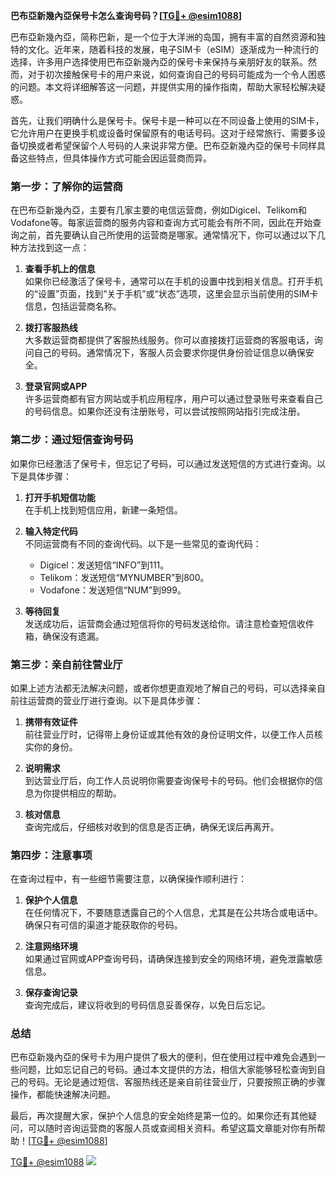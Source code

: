 **巴布亞新幾內亞保号卡怎么查询号码？[[TG💪+ @esim1088](https://t.me/s/esim1088)]**

巴布亞新幾內亞，简称巴新，是一个位于大洋洲的岛国，拥有丰富的自然资源和独特的文化。近年来，随着科技的发展，电子SIM卡（eSIM）逐渐成为一种流行的选择，许多用户选择使用巴布亞新幾內亞的保号卡来保持与亲朋好友的联系。然而，对于初次接触保号卡的用户来说，如何查询自己的号码可能成为一个令人困惑的问题。本文将详细解答这一问题，并提供实用的操作指南，帮助大家轻松解决疑惑。

首先，让我们明确什么是保号卡。保号卡是一种可以在不同设备上使用的SIM卡，它允许用户在更换手机或设备时保留原有的电话号码。这对于经常旅行、需要多设备切换或者希望保留个人号码的人来说非常方便。巴布亞新幾內亞的保号卡同样具备这些特点，但具体操作方式可能会因运营商而异。

### **第一步：了解你的运营商**

在巴布亞新幾內亞，主要有几家主要的电信运营商，例如Digicel、Telikom和Vodafone等。每家运营商的服务内容和查询方式可能会有所不同，因此在开始查询之前，首先要确认自己所使用的运营商是哪家。通常情况下，你可以通过以下几种方法找到这一点：

1. **查看手机上的信息**  
   如果你已经激活了保号卡，通常可以在手机的设置中找到相关信息。打开手机的“设置”页面，找到“关于手机”或“状态”选项，这里会显示当前使用的SIM卡信息，包括运营商名称。

2. **拨打客服热线**  
   大多数运营商都提供了客服热线服务。你可以直接拨打运营商的客服电话，询问自己的号码。通常情况下，客服人员会要求你提供身份验证信息以确保安全。

3. **登录官网或APP**  
   许多运营商都有官方网站或手机应用程序，用户可以通过登录账号来查看自己的号码信息。如果你还没有注册账号，可以尝试按照网站指引完成注册。

### **第二步：通过短信查询号码**

如果你已经激活了保号卡，但忘记了号码，可以通过发送短信的方式进行查询。以下是具体步骤：

1. **打开手机短信功能**  
   在手机上找到短信应用，新建一条短信。

2. **输入特定代码**  
   不同运营商有不同的查询代码。以下是一些常见的查询代码：
   - Digicel：发送短信“INFO”到111。
   - Telikom：发送短信“MYNUMBER”到800。
   - Vodafone：发送短信“NUM”到999。

3. **等待回复**  
   发送成功后，运营商会通过短信将你的号码发送给你。请注意检查短信收件箱，确保没有遗漏。

### **第三步：亲自前往营业厅**

如果上述方法都无法解决问题，或者你想更直观地了解自己的号码，可以选择亲自前往运营商的营业厅进行查询。以下是具体步骤：

1. **携带有效证件**  
   前往营业厅时，记得带上身份证或其他有效的身份证明文件，以便工作人员核实你的身份。

2. **说明需求**  
   到达营业厅后，向工作人员说明你需要查询保号卡的号码。他们会根据你的信息为你提供相应的帮助。

3. **核对信息**  
   查询完成后，仔细核对收到的信息是否正确，确保无误后再离开。

### **第四步：注意事项**

在查询过程中，有一些细节需要注意，以确保操作顺利进行：

1. **保护个人信息**  
   在任何情况下，不要随意透露自己的个人信息，尤其是在公共场合或电话中。确保只有可信的渠道才能获取你的号码。

2. **注意网络环境**  
   如果通过官网或APP查询号码，请确保连接到安全的网络环境，避免泄露敏感信息。

3. **保存查询记录**  
   查询完成后，建议将收到的号码信息妥善保存，以免日后忘记。

### **总结**

巴布亞新幾內亞的保号卡为用户提供了极大的便利，但在使用过程中难免会遇到一些问题，比如忘记自己的号码。通过本文提供的方法，相信大家能够轻松查询到自己的号码。无论是通过短信、客服热线还是亲自前往营业厅，只要按照正确的步骤操作，都能快速解决问题。

最后，再次提醒大家，保护个人信息的安全始终是第一位的。如果你还有其他疑问，可以随时咨询运营商的客服人员或查阅相关资料。希望这篇文章能对你有所帮助！[[TG💪+ @esim1088](https://t.me/s/esim1088)]

[TG💪+ @esim1088](https://t.me/s/esim1088) ![](https://i.postimg.cc/4NQfJmqS/Snipaste-2025-05-13-00-14-12.png)